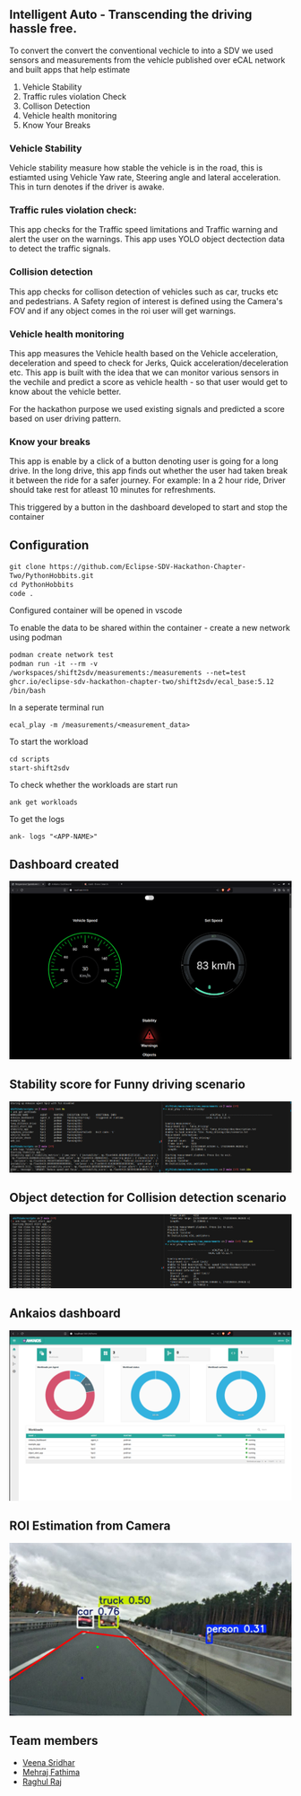 ## Intelligent Auto - Transcending the driving hassle free.

To convert the convert the conventional vechicle to into a SDV we used sensors and measurements from the vehicle published over eCAL network and built apps that help estimate
1. Vehicle Stability
2. Traffic rules violation Check
3. Collison Detection
4. Vehicle health monitoring
5. Know Your Breaks

### Vehicle Stability
Vehicle stability measure how stable the vehicle is in the road, this is estiamted using Vehicle Yaw rate, Steering angle and lateral acceleration. This in turn denotes if the driver is awake.

### Traffic rules violation check: 
This app checks for the Traffic speed limitations and Traffic warning and alert the user on the warnings. This app uses YOLO object dectection data to detect the traffic signals. 

### Collision detection
This app checks for collison detection of vehicles such as car, trucks etc and pedestrians. A Safety region of interest is defined using the Camera's FOV and if any object comes in the roi user will get warnings. 

### Vehicle health monitoring
This app measures the Vehicle health based on the Vehicle acceleration, deceleration and speed to check for Jerks, Quick acceleration/deceleration etc. This app is built with the idea that we can monitor various sensors in the vechile and predict a score as vehicle health - so that user would get to know about the vehicle better. 

For the hackathon purpose we used existing signals and predicted a score based on user driving pattern. 

### Know your breaks
This app is enable by a click of a button denoting user is going for a long drive. In the long drive, this app finds out whether the user had taken break it between the ride for a safer journey. For example: In a 2 hour ride, Driver should take rest for atleast 10 minutes for refreshments. 

This triggered by a button in the dashboard developed to start and stop the container

## Configuration

```
git clone https://github.com/Eclipse-SDV-Hackathon-Chapter-Two/PythonHobbits.git
cd PythonHobbits
code .
```
Configured container will be opened in vscode

To enable the data to be shared within the container - create a new network using podman

```
podman create network test
podman run -it --rm -v /workspaces/shift2sdv/measurements:/measurements --net=test ghcr.io/eclipse-sdv-hackathon-chapter-two/shift2sdv/ecal_base:5.12 /bin/bash
```
In a seperate terminal run

```console
ecal_play -m /measurements/<measurement_data>
```

To start the workload

```
cd scripts
start-shift2sdv
```

To check whether the workloads are start run

```
ank get workloads
```

To get the logs
```
ank- logs "<APP-NAME>"
```

## Dashboard created

<p align="center">
   <img src="src/dashboard.png" alt="dashboard"/>
</p>

## Stability score for Funny driving scenario

<p align="center">
   <img src="src/funny_driving.png" alt="funnydriving"/>
</p>

## Object detection for Collision detection scenario

<p align="center">
   <img src="src/ObjectDetection.png" alt="funnydriving"/>
</p>

## Ankaios dashboard

<p align="center">
   <img src="src/ankaios_dashboard.png" alt="ank"/>
</p>

## ROI Estimation from Camera

<p align="center">
   <img src="src/screenshot.png" alt="roi"/>
</p>

## Team members

- [Veena Sridhar](https://linkedin.com/in/veenasridhar96/)
- [Mehraj Fathima](https://www.linkedin.com/in/mehraj-fathima-z-b05a55163/)
- [Raghul Raj](https://linkedin.com/in/raghulraj2305/)
